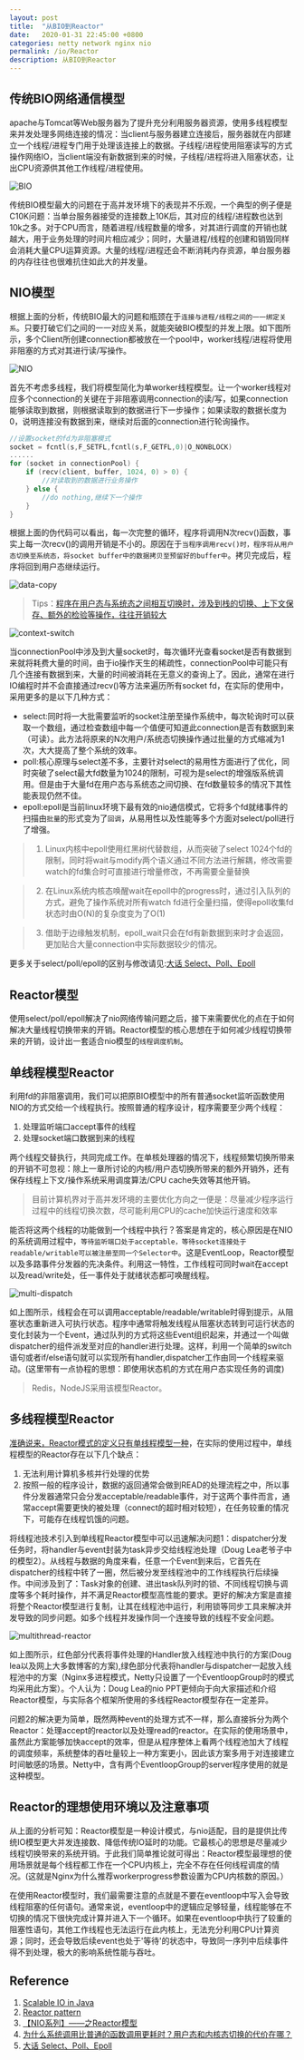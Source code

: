 ```yaml
---
layout: post
title:  "从BIO到Reactor"
date:   2020-01-31 22:45:00 +0800
categories: netty network nginx nio 
permalink: /io/Reactor
description: 从BIO到Reactor
---
```


## 传统BIO网络通信模型
apache与Tomcat等Web服务器为了提升充分利用服务器资源，使用多线程模型来并发处理多网络连接的情况：当client与服务器建立连接后，服务器就在内部建立一个线程/进程专门用于处理该连接上的数据。子线程/进程使用阻塞读写的方式操作网络IO，当client端没有新数据到来的时候，子线程/进程将进入阻塞状态，让出CPU资源供其他工作线程/进程使用。

![BIO](../resources/img/BIO.png)

传统BIO模型最大的问题在于高并发环境下的表现并不乐观，一个典型的例子便是C10K问题：当单台服务器接受的连接数上10K后，其对应的线程/进程数也达到10k之多。对于CPU而言，随着进程/线程数量的增多，对其进行调度的开销也就越大，用于业务处理的时间片相应减少；同时，大量进程/线程的创建和销毁同样会消耗大量CPU运算资源。大量的线程/进程还会不断消耗内存资源，单台服务器的内存往往也很难抗住如此大的并发量。

## NIO模型
根据上面的分析，传统BIO最大的问题和瓶颈在于`连接与进程/线程之间的一一绑定关系`。只要打破它们之间的一一对应关系，就能突破BIO模型的并发上限。如下图所示，多个Client所创建connection都被放在一个pool中，worker线程/进程将使用非阻塞的方式对其进行读/写操作。

![NIO](../resources/img/NIO.png)

首先不考虑多线程，我们将模型简化为单worker线程模型。让一个worker线程对应多个connection的关键在于非阻塞调用connection的读/写，如果connection能够读取到数据，则根据读取到的数据进行下一步操作；如果读取的数据长度为0，说明连接没有数据到来，继续对后面的connection进行轮询操作。

``` c
//设置socket的fd为非阻塞模式
socket = fcntl(s,F_SETFL,fcntl(s,F_GETFL,0)|O_NONBLOCK)
......
for (socket in connectionPool) {
    if (recv(client, buffer, 1024, 0) > 0) {
        //对读取到的数据进行业务操作
    } else {
        //do nothing,继续下一个操作
    }
}
```

根据上面的伪代码可以看出，每一次完整的循环，程序将调用N次recv()函数，事实上每一次recv()的调用开销是不小的。原因在于`当程序调用recv()时，程序将从用户态切换至系统态，将socket buffer中的数据拷贝至预留好的buffer中`。拷贝完成后，程序将回到用户态继续运行。

![data-copy](../resources/img/data-copy.gif)

> Tips：[程序在用户态与系统态之间相互切换时，涉及到栈的切换、上下文保存、额外的检验等操作，往往开销较大](https://segmentfault.com/q/1010000000522752)

![context-switch](../resources/img/context-switch.gif)

当connectionPool中涉及到大量socket时，每次循环光查看socket是否有数据到来就将耗费大量的时间，由于io操作天生的稀疏性，connectionPool中可能只有几个连接有数据到来，大量的时间被消耗在无意义的查询上了。因此，通常在进行IO编程时并不会直接通过recv()等方法来遍历所有socket fd，在实际的使用中，采用更多的是以下几种方式：

* select:同时将一大批需要监听的socket注册至操作系统中，每次轮询时可以获取一个数组，通过检查数组中每一个值便可知道此connection是否有数据到来（可读）。此方法将原来的N次用户/系统态切换操作通过批量的方式缩减为1次，大大提高了整个系统的效率。
* poll:核心原理与select差不多，主要针对select的易用性方面进行了优化，同时突破了select最大fd数量为1024的限制，可视为是select的增强版系统调用。但是由于大量fd在用户态与系统态之间切换、在fd数量较多的情况下其性能表现仍然不佳。
* epoll:epoll是当前linux环境下最有效的nio通信模式，它将多个fd就绪事件的扫描由`批量`的形式变为了`回调`，从易用性以及性能等多个方面对select/poll进行了增强。

> 1. Linux内核中epoll使用红黑树代替数组，从而突破了select 1024个fd的限制，同时将wait与modify两个语义通过不同方法进行解耦，修改需要watch的fd集合时可直接进行增量修改，不再需要全量替换

> 2. 在Linux系统内核态唤醒wait在epoll中的progress时，通过引入队列的方式，避免了操作系统对所有watch fd进行全量扫描，使得epoll收集fd状态时由O(N)的复杂度变为了O(1)

> 3. 借助于边缘触发机制，epoll_wait只会在fd有新数据到来时才会返回，更加贴合大量connection中实际数据较少的情况。

更多关于select/poll/epoll的区别与修改请见:[大话 Select、Poll、Epoll](https://cloud.tencent.com/developer/article/1005481)

## Reactor模型

使用select/poll/epoll解决了nio网络传输问题之后，接下来需要优化的点在于如何解决大量线程切换带来的开销。Reactor模型的核心思想在于如何减少线程切换带来的开销，设计出一套适合nio模型的`线程调度机制`。

## 单线程模型Reactor
利用fd的非阻塞调用，我们可以把原BIO模型中的所有普通socket监听函数使用NIO的方式交给一个线程执行。按照普通的程序设计，程序需要至少两个线程：

 1. 处理监听端口accept事件的线程
 2. 处理socket端口数据到来的线程

两个线程交替执行，共同完成工作。在单核处理器的情况下，线程频繁切换所带来的开销不可忽视：除上一章所讨论的内核/用户态切换所带来的额外开销外，还有保存线程上下文/操作系统采用调度算法/CPU cache失效等其他开销。

> 目前计算机界对于高并发环境的主要优化方向之一便是：尽量减少程序运行过程中的线程切换次数，尽可能利用CPU的cache加快运行速度和效率

能否将这两个线程的功能做到一个线程中执行？答案是肯定的，核心原因是在NIO的系统调用过程中，`等待监听端口处于acceptable，等待socket连接处于readable/writable可以被注册至同一个Selector中`。这是EventLoop，Reactor模型以及多路事件分发器的先决条件。利用这一特性，工作线程可同时wait在accept以及read/write处，任一事件处于就绪状态都可唤醒线程。

![multi-dispatch](../resources/img/multi-dispatch-1.png)

如上图所示，线程会在可以调用acceptable/readable/writable时得到提示，从阻塞状态重新进入可执行状态。程序中通常将触发线程从阻塞状态转到可运行状态的变化封装为一个Event，通过队列的方式将这些Event组织起来，并通过一个叫做dispatcher的组件派发至对应的handler进行处理。这样，利用一个简单的switch语句或者if/else语句就可以实现所有handler,dispatcher工作由同一个线程来驱动。(这里带有一点协程的思想：即使用状态机的方式在用户态实现任务的调度)

> Redis，NodeJS采用该模型Reactor。

## 多线程模型Reactor

[准确说来，Reactor模式的定义只有单线程模型一种](https://en.wikipedia.org/wiki/Reactor_pattern)，在实际的使用过程中，单线程模型的Reactor存在以下几个缺点：

1. 无法利用计算机多核并行处理的优势
2. 按照一般的程序设计，数据的返回通常会做到READ的处理流程之中，所以事件分发器通常只会分发acceptable/readable事件，对于这两个事件而言，通常accept需要更快的被处理（connect的超时相对较短），在任务较重的情况下，可能存在线程饥饿的问题。

将线程池技术引入到单线程Reactor模型中可以迅速解决问题1：dispatcher分发任务时，将handler与event封装为task异步交给线程池处理（Doug Lea老爷子中的模型2）。从线程与数据的角度来看，任意一个Event到来后，它首先在dispatcher的线程中转了一圈，然后被分发至线程池中的工作线程执行后续操作。中间涉及到了：Task对象的创建、进出task队列时的锁、不同线程切换与调度等多个耗时操作，并不满足Reactor模型高性能的要求。更好的解决方案是直接将整个Reactor模型进行复制，让其在线程池中运行，利用锁等同步工具来解决并发导致的同步问题。如多个线程并发操作同一个连接导致的线程不安全问题。

![multithread-reactor](../resources/img/multi-reactor.png)

如上图所示，红色部分代表将事件处理的Handler放入线程池中执行的方案(Doug lea以及网上大多数博客的方案),绿色部分代表将handler与dispatcher一起放入线程池中的方案（Nginx多进程模式，Netty只设置了一个EventloopGroup时的模式均采用此方案）。个人认为：Doug Lea的nio PPT更倾向于向大家描述和介绍Reactor模型，与实际各个框架所使用的多线程Reactor模型存在一定差异。

问题2的解决更为简单，既然两种event的处理方式不一样，那么直接拆分为两个Reactor：处理accept的reactor以及处理read的reactor。在实际的使用场景中，虽然此方案能够加快accept的效率，但是从程序整体上看两个线程池加大了线程的调度频率，系统整体的吞吐量较上一种方案更小，因此该方案多用于对连接建立时间敏感的场景。Netty中，含有两个EventloopGroup的server程序使用的就是这种模型。

## Reactor的理想使用环境以及注意事项

从上面的分析可知：Reactor模型是一种设计模式，与nio适配，目的是提供比传统IO模型更大并发连接数、降低传统IO延时的功能。它最核心的思想是尽量减少线程切换带来的系统开销。于此我们简单推论就可得出：Reactor模型最理想的使用场景就是每个线程都工作在一个CPU内核上，完全不存在任何线程调度的情况。(这就是Nginx为什么推荐workerprogress参数设置为CPU内核数的原因。）

在使用Reactor模型时，我们最需要注意的点就是不要在eventloop中写入会导致线程阻塞的任何语句。通常来说，eventloop中的逻辑应足够轻量，线程能够在不切换的情况下很快完成计算并进入下一个循环。如果在eventloop中执行了较重的阻塞性语句，其他工作线程也无法运行在此内核上，无法充分利用CPU计算资源；同时，还会导致后续event也处于'等待'的状态中，导致同一序列中后续事件得不到处理，极大的影响系统性能与吞吐。

## Reference

1. [Scalable IO in Java](http://gee.cs.oswego.edu/dl/cpjslides/nio.pdf)
2. [Reactor pattern](https://en.wikipedia.org/wiki/Reactor_pattern)
3. [【NIO系列】——之Reactor模型](https://my.oschina.net/u/1859679/blog/1844109)
4. [为什么系统调用比普通的函数调用更耗时？用户态和内核态切换的代价在哪？](https://segmentfault.com/q/1010000000522752)
5. [大话 Select、Poll、Epoll](https://cloud.tencent.com/developer/article/1005481)

